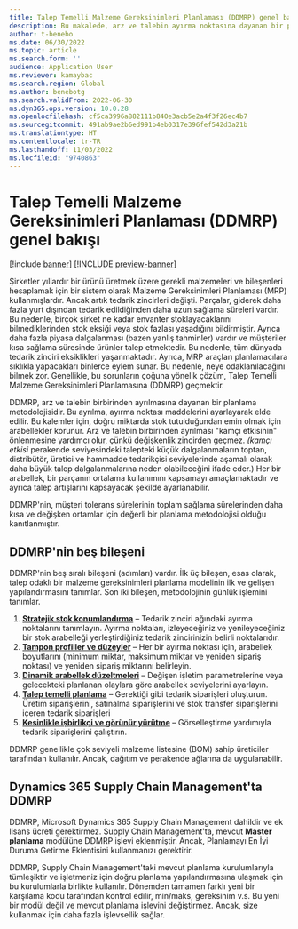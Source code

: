 ```yaml
---
title: Talep Temelli Malzeme Gereksinimleri Planlaması (DDMRP) genel bakışı
description: Bu makalede, arz ve talebin ayırma noktasına dayanan bir planlama metodolojisi olan Talep Temelli Malzeme Gereksinimleri Planlaması (DDMRP) hakkında bilgi sağlanmaktadır.
author: t-benebo
ms.date: 06/30/2022
ms.topic: article
ms.search.form: ''
audience: Application User
ms.reviewer: kamaybac
ms.search.region: Global
ms.author: benebotg
ms.search.validFrom: 2022-06-30
ms.dyn365.ops.version: 10.0.28
ms.openlocfilehash: cf5ca3996a882111b840e3acb5e2a4f3f26ec4b7
ms.sourcegitcommit: 491ab9ae2b6ed991b4eb0317e396fef542d3a21b
ms.translationtype: HT
ms.contentlocale: tr-TR
ms.lasthandoff: 11/03/2022
ms.locfileid: "9740863"
---
```

# <a name="demand-driven-material-requirements-planning-ddmrp-overview"></a>Talep Temelli Malzeme Gereksinimleri Planlaması (DDMRP) genel bakışı

[!include [banner](../../includes/banner.md)]
[!INCLUDE [preview-banner](../../includes/preview-banner.md)]
<!-- KFM: Preview until further notice -->

Şirketler yıllardır bir ürünü üretmek üzere gerekli malzemeleri ve bileşenleri hesaplamak için bir sistem olarak Malzeme Gereksinimleri Planlaması (MRP) kullanmışlardır. Ancak artık tedarik zincirleri değişti. Parçalar, giderek daha fazla yurt dışından tedarik edildiğinden daha uzun sağlama süreleri vardır. Bu nedenle, birçok şirket ne kadar envanter stoklayacaklarını bilmediklerinden stok eksiği veya stok fazlası yaşadığını bildirmiştir. Ayrıca daha fazla piyasa dalgalanması (bazen yanlış tahminler) vardır ve müşteriler kısa sağlama süresinde ürünler talep etmektedir. Bu nedenle, tüm dünyada tedarik zinciri eksiklikleri yaşanmaktadır. Ayrıca, MRP araçları planlamacılara sıklıkla yapacakları binlerce eylem sunar. Bu nedenle, neye odaklanılacağını bilmek zor. Genellikle, bu sorunların çoğuna yönelik çözüm, Talep Temelli Malzeme Gereksinimleri Planlamasına (DDMRP) geçmektir.

DDMRP, arz ve talebin birbirinden ayrılmasına dayanan bir planlama metodolojisidir. Bu ayrılma, ayırma noktası maddelerini ayarlayarak elde edilir. Bu kalemler için, doğru miktarda stok tutulduğundan emin olmak için arabellekler korunur. Arz ve talebin birbirinden ayrılması "kamçı etkisinin" önlenmesine yardımcı olur, çünkü değişkenlik zincirden geçmez. *(kamçı etkisi* perakende seviyesindeki talepteki küçük dalgalanmaların toptan, distribütör, üretici ve hammadde tedarikçisi seviyelerinde aşamalı olarak daha büyük talep dalgalanmalarına neden olabileceğini ifade eder.) Her bir arabellek, bir parçanın ortalama kullanımını kapsamayı amaçlamaktadır ve ayrıca talep artışlarını kapsayacak şekilde ayarlanabilir.

DDMRP'nin, müşteri tolerans sürelerinin toplam sağlama sürelerinden daha kısa ve değişken ortamlar için değerli bir planlama metodolojisi olduğu kanıtlanmıştır.

## <a name="the-five-components-of-ddmrp"></a>DDMRP'nin beş bileşeni

DDMRP'nin beş sıralı bileşeni (adımları) vardır. İlk üç bileşen, esas olarak, talep odaklı bir malzeme gereksinimleri planlama modelinin ilk ve gelişen yapılandırmasını tanımlar. Son iki bileşen, metodolojinin günlük işlemini tanımlar.

1. **[Stratejik stok konumlandırma](ddmrp-inventory-positioning.md)** – Tedarik zinciri ağındaki ayırma noktalarını tanımlayın. Ayırma noktaları, izleyeceğiniz ve yenileyeceğiniz bir stok arabelleği yerleştirdiğiniz tedarik zincirinizin belirli noktalarıdır.
2. **[Tampon profiller ve düzeyler](ddmrp-buffer-profile-and-levels.md)** – Her bir ayırma noktası için, arabellek boyutlarını (minimum miktar, maksimum miktar ve yeniden sipariş noktası) ve yeniden sipariş miktarını belirleyin.
3. **[Dinamik arabellek düzeltmeleri](ddmrp-buffer-profile-and-levels.md#dynamic-adjustments)** – Değişen işletim parametrelerine veya gelecekteki planlanan olaylara göre arabellek seviyelerini ayarlayın.
4. **[Talep temelli planlama](ddmrp-planning.md)** – Gerektiği gibi tedarik siparişleri oluşturun. Üretim siparişlerini, satınalma siparişlerini ve stok transfer siparişlerini içeren tedarik siparişleri
5. **[Kesinlikle işbirlikçi ve görünür yürütme](ddmrp-visual-and-collaborative-execution.md)** – Görselleştirme yardımıyla tedarik siparişlerini çalıştırın.

DDMRP genellikle çok seviyeli malzeme listesine (BOM) sahip üreticiler tarafından kullanılır. Ancak, dağıtım ve perakende ağlarına da uygulanabilir.

## <a name="ddmrp-in-dynamics-365-supply-chain-management"></a>Dynamics 365 Supply Chain Management'ta DDMRP

DDMRP, Microsoft Dynamics 365 Supply Chain Management dahildir ve ek lisans ücreti gerektirmez. Supply Chain Management'ta, mevcut **Master planlama** modülüne DDMRP işlevi eklenmiştir. Ancak, Planlamayı En İyi Duruma Getirme Eklentisini kullanmanızı gerektirir.

DDMRP, Supply Chain Management'taki mevcut planlama kurulumlarıyla tümleşiktir ve işletmeniz için doğru planlama yapılandırmasına ulaşmak için bu kurulumlarla birlikte kullanılır. Dönemden tamamen farklı yeni bir karşılama kodu tarafından kontrol edilir, min/maks, gereksinim v.s. Bu yeni bir modül değil ve mevcut planlama işlevini değiştirmez. Ancak, size kullanmak için daha fazla işlevsellik sağlar.
